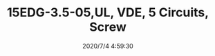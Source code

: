 ﻿---
layout: post 
title: 15EDG-3.5-05,UL, VDE, 5 Circuits, Screw
is_home: true
tags: EDG
categories: housing-terminal
overview: 15EDG-3.5-05,UL, VDE, 5 Circuits, Screw
series: EDG
part_number: 15EDG-3.5-05
thumb_img: static/202007/436-thumb-20200704130036.jpg
small_img: static/202007/436-20200704130036.jpg
date: 2020/7/4 4:59:30
---



